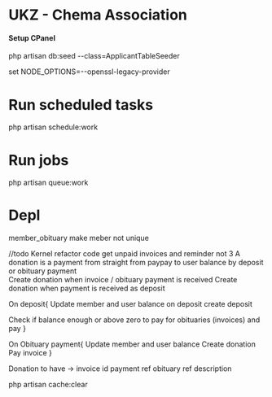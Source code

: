 # UKZ - Chema Association

#### Setup CPanel

php artisan db:seed --class=ApplicantTableSeeder

set NODE_OPTIONS=--openssl-legacy-provider

# Run scheduled tasks
php artisan schedule:work

# Run jobs
php artisan queue:work

# Depl
member_obituary make meber not unique

//todo
Kernel refactor code get unpaid invoices and reminder not 3
A donation is a payment from straight from paypay to user balance by deposit or obituary payment  
Create donation when invoice / obituary payment is received
Create donation when payment is received as deposit




On deposit{
  Update member and user balance on deposit
  create deposit

  Check if balance enough or above zero to pay for obituaries (invoices) and pay 
}

On Obituary payment{
  Update member and user balance
  Create donation
  Pay invoice
}

Donation to have ->
invoice id
payment ref 
obituary ref
description 


php artisan cache:clear
